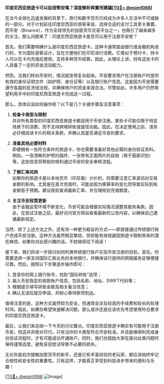 **印度尼西亚旅遊卡可以註冊幣安嗎？深度解析與實用建議[[TG💪+ @esim1088](https://t.me/s/esim1088)]**

在当今全球化迅速发展的背景下，旅行和数字货币已经成为许多人生活中不可或缺的一部分。对于计划前往印度尼西亚的游客来说，选择合适的支付工具至关重要。而币安（Binance），作为全球领先的加密货币交易平台之一，也吸引了越来越多的关注。那么问题来了：印度尼西亚旅遊卡是否可以用于注册币安呢？

首先，我们需要明确什么是印度尼西亚旅遊卡。这种卡通常是由银行或金融机构发行的，专为国际游客设计，旨在方便他们在印尼进行消费。它类似于预付卡，持卡人可以在卡内充值后使用，支持多种货币结算。因此，从理论上讲，持有这张卡的人具备了一定的资金流动能力。

然而，当我们转向币安时，情况就变得复杂起来。币安要求用户在注册账户时提供有效的身份证明文件（如护照、身份证等）以及银行账户信息。这是因为币安需要遵守各国的反洗钱法规，并确保用户的资金来源合法。尽管如此，许多用户仍然希望利用手中的印度尼西亚旅遊卡完成这一过程。

那么，具体应该如何操作呢？以下是几个关键步骤及注意事项：

1. **检查卡类型与限制**  
   并非所有类型的印度尼西亚旅遊卡都适用于币安注册。某些卡可能仅限于特定场景下的消费，而不支持跨境转账或提现功能。因此，在决定使用之前，请务必仔细阅读卡片的相关条款，并确认其是否满足币安的要求。

2. **准备其他必要材料**  
   即便拥有一张符合条件的旅遊卡，你也需要准备好其他必需的身份验证资料。例如，一张清晰的护照扫描件、一张带有正面照片的自拍（用于面部识别）等。这些信息将帮助你顺利通过币安的安全审核流程。

3. **了解汇率风险**  
   如果你的旅遊卡是以本地货币（印尼盾）计价的，则需要注意汇率波动对交易金额的影响。尤其是在首次充值时，可能会因为换算率的变化而导致实际到账金额低于预期。建议提前查询最新汇率，并合理规划充值额度。

4. **关注币安政策更新**  
   由于金融监管环境不断变化，币安可能会根据实际情况调整其服务条款。因此，在尝试注册之前，最好访问官方网站查看最新的公告内容，以确保自己遵循最新规定。

当然，除了上述方法之外，还有另一种更为稳妥的方式——即直接通过传统银行账户完成币安注册。这种方法虽然稍显繁琐，但却能有效规避因旅遊卡限制带来的潜在麻烦。如果你对此感兴趣的话，不妨继续往下阅读！

接下来，我们将进一步探讨如何利用传统银行账户实现币安注册的目标。首先，你需要选择一家支持国际汇款业务的本地银行，并确保该行提供的网银服务足够便捷可靠。然后，按照以下步骤逐步操作即可：

1. 登录你的网上银行账号，找到“国际转账”选项；
2. 输入币安指定的收款账户信息，包括名称、地址、SWIFT代码等；
3. 根据提示填写转账金额及相关备注信息；
4. 确认无误后提交申请，并耐心等待款项到达。

值得注意的是，这种方式虽然较为安全，但通常会涉及较高的手续费和较长的处理时间。因此，如果你希望快速解决问题，那么或许还是应该优先考虑使用符合要求的印度尼西亚旅遊卡。

最后，让我们来总结一下今天的讨论要点。印度尼西亚旅遊卡确实有可能用于注册币安，但这并非绝对可行。只有当你的卡类型符合币安标准，并且能够顺利完成身份验证流程时，才有可能成功开通账户。同时，我们也鼓励大家在面对此类问题时保持谨慎态度，避免盲目尝试导致不必要的损失。

无论你是初次接触加密货币的新手，还是已有丰富经验的老玩家，都应该始终牢记合规性和安全性的重要性。只有这样，才能真正享受到科技进步带来的便利与乐趣！

[[TG💪+ @esim1088](https://t.me/s/esim1088) ![Image](https://i.postimg.cc/4NQfJmqS/Snipaste-2025-05-13-00-14-12.png)]